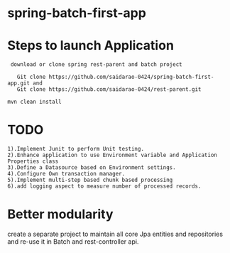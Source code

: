 # spring-batch-first-app


# Steps to launch Application
     download or clone spring rest-parent and batch project
     
       Git clone https://github.com/saidarao-0424/spring-batch-first-app.git and 
       Git clone https://github.com/saidarao-0424/rest-parent.git

    mvn clean install 
    
# TODO 
   
    
    1).Implement Junit to perform Unit testing.
    2).Enhance application to use Environment variable and Application Properties class
    3).Define a Datasource based on Environment settings.
    4).Configure Own transaction manager.
    5).Implement multi-step based chunk based processing
    6).add logging aspect to measure number of processed records.
    
# Better modularity
 create a separate project to maintain all core Jpa entities and repositories and re-use it in Batch and rest-controller api.


